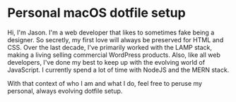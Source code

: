 # Personal macOS dotfile setup

Hi, I'm Jason. I'm a web developer that likes to sometimes fake being a designer. So secretly, my first love will always be preserved for HTML and CSS. Over the last decade, I've primarily worked with the LAMP stack, making a living selling commercial WordPress products. Also, like all web developers, I've done my best to keep up with the evolving world of JavaScript. I currently spend a lot of time with NodeJS and the MERN stack.

With that context of who I am and what I do, feel free to peruse my personal, always evolving dotfile setup.